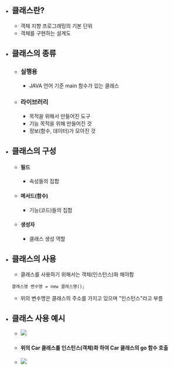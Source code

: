 
- ## 클래스란?
	- 객체 지향 프로그래밍의 기본 단위 
	- 객체를 구현하는 설계도

- ## 클래스의 종류
	- ### 실행용
		- JAVA 언어 기준 main 함수가 있는 클래스
	- ### 라이브러리
		- 목적을 위해서 만들어진 도구
		- 기능 목적을 위해 만들어진 것
		- 정보(함수, 데이터)가 모아진 것

- ## 클래스의 구성
	- #### 필드
		- 속성들의 집합
	- #### 메서드(함수)
		- 기능(코드)들의 집합
	- #### 생성자
		- 클래스 생성 역할

- ## 클래스의 사용
	- 클래스를 사용하기 위해서는 객체(인스턴스)화 해야함
	~~~
	클래스명 변수명 = new 클래스명();
	~~~ 
	- 위의 변수명은 클래스의 주소를 가지고 있으며 "인스턴스"라고 부름

- ## 클래스 사용 예시
	- ![](https://i.imgur.com/rlDgQE8.png)
	- #### 위의 Car 클래스를 인스턴스(객체)화 하여 Car 클래스의 go 함수 호출	
	- ![](https://i.imgur.com/2eXiq7i.png)

